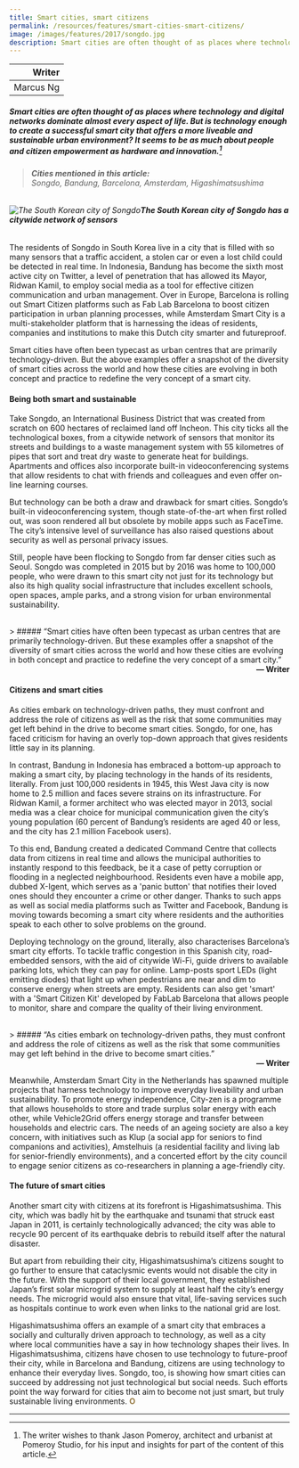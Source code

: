 ```yaml
---
title: Smart cities, smart citizens
permalink: /resources/features/smart-cities-smart-citizens/
image: /images/features/2017/songdo.jpg
description: Smart cities are often thought of as places where technology and digital networks dominate almost every aspect of life. But is technology enough to create a successful smart city that offers a more liveable and sustainable urban environment? It seems to be as much about people and citizen empowerment as hardware and innovation.
---
```


| Writer |
|---:|
| Marcus Ng |

##### Smart cities are often thought of as places where technology and digital networks dominate almost every aspect of life. But is technology enough to create a successful smart city that offers a more liveable and sustainable urban environment? It seems to be as much about people and citizen empowerment as hardware and innovation.[^1]

> ###### **Cities mentioned in this article:** <br> Songdo, Bandung, Barcelona, Amsterdam, Higashimatsushima

###### ![The South Korean city of Songdo](/images/features/2017/songdo.jpg/)**The South Korean city of Songdo has a citywide network of sensors**

The residents of Songdo in South Korea live in a city that is filled with so many sensors that a traffic accident, a stolen car or even a lost child could be detected in real time. In Indonesia, Bandung has become the sixth most active city on Twitter, a level of penetration that has allowed its Mayor, Ridwan Kamil, to employ social media as a tool for effective citizen communication and urban management. Over in Europe, Barcelona is rolling out Smart Citizen platforms such as Fab Lab Barcelona to boost citizen participation in urban planning processes, while Amsterdam Smart City is a multi-stakeholder platform that is harnessing the ideas of residents, companies and institutions to make this Dutch city smarter and futureproof.

Smart cities have often been typecast as urban centres that are primarily technology-driven. But the above examples offer a snapshot of the diversity of smart cities across the world and how these cities are evolving in both concept and practice to redefine the very concept of a smart city.

#### **Being both smart and sustainable**

Take Songdo, an International Business District that was created from scratch on 600 hectares of reclaimed land off Incheon. This city ticks all the technological boxes, from a citywide network of sensors that monitor its streets and buildings to a waste management system with 55 kilometres of pipes that sort and treat dry waste to generate heat for buildings. Apartments and offices also incorporate built-in videoconferencing systems that allow residents to chat with friends and colleagues and even offer on-line learning courses.

But technology can be both a draw and drawback for smart cities. Songdo’s built-in videoconferencing system, though state-of-the-art when first rolled out, was soon rendered all but obsolete by mobile apps such as FaceTime. The city’s intensive level of surveillance has also raised questions about security as well as personal privacy issues.

Still, people have been flocking to Songdo from far denser cities such as Seoul. Songdo was completed in 2015 but by 2016 was home to 100,000 people, who were drawn to this smart city not just for its technology but also its high quality social infrastructure that includes excellent schools, open spaces, ample parks, and a strong vision for urban environmental sustainability.

<br> 
> ##### “Smart cities have often been typecast as urban centres that are primarily technology-driven. But these examples offer a snapshot of the diversity of smart cities across the world and how these cities are evolving in both concept and practice to redefine the very concept of a smart city.”

<div align="right"><b>— Writer</b></div>

#### **Citizens and smart cities**

As cities embark on technology-driven paths, they must confront and address the role of citizens as well as the risk that some communities may get left behind in the drive to become smart cities. Songdo, for one, has faced criticism for having an overly top-down approach that gives residents little say in its planning.

In contrast, Bandung in Indonesia has embraced a bottom-up approach to making a smart city, by placing technology in the hands of its residents, literally. From just 100,000 residents in 1945, this West Java city is now home to 2.5 million and faces severe strains on its infrastructure. For Ridwan Kamil, a former architect who was elected mayor in 2013, social media was a clear choice for municipal communication given the city’s young population (60 percent of Bandung’s residents are aged 40 or less, and the city has 2.1 million Facebook users).

To this end, Bandung created a dedicated Command Centre that collects data from citizens in real time and allows the municipal authorities to instantly respond to this feedback, be it a case of petty corruption or flooding in a neglected neighbourhood. Residents even have a mobile app, dubbed X-Igent, which serves as a 'panic button' that notifies their loved ones should they encounter a crime or other danger. Thanks to such apps as well as social media platforms such as Twitter and Facebook, Bandung is moving towards becoming a smart city where residents and the authorities speak to each other to solve problems on the ground.

Deploying technology on the ground, literally, also characterises Barcelona’s smart city efforts. To tackle traffic congestion in this Spanish city, road-embedded sensors, with the aid of citywide Wi-Fi, guide drivers to available parking lots, which they can pay for online. Lamp-posts sport LEDs (light emitting diodes) that light up when pedestrians are near and dim to conserve energy when streets are empty. Residents can also get 'smart' with a 'Smart Citizen Kit' developed by FabLab Barcelona that allows people to monitor, share and compare the quality of their living environment.

<br>
> ##### “As cities embark on technology-driven paths, they must confront and address the role of citizens as well as the risk that some communities may get left behind in the drive to become smart cities.”

<div align="right"><b>— Writer</b></div>

Meanwhile, Amsterdam Smart City in the Netherlands has spawned multiple projects that harness technology to improve everyday liveability and urban sustainability. To promote energy independence, City-zen is a programme that allows households to store and trade surplus solar energy with each other, while Vehicle2Grid offers energy storage and transfer between households and electric cars. The needs of an ageing society are also a key concern, with initiatives such as Klup (a social app for seniors to find companions and activities), Amstelhuis (a residential facility and living lab for senior-friendly environments), and a concerted effort by the city council to engage senior citizens as co-researchers in planning a age-friendly city.

#### **The future of smart cities**

Another smart city with citizens at its forefront is Higashimatsushima. This city, which was badly hit by the earthquake and tsunami that struck east Japan in 2011, is certainly technologically advanced; the city was able to recycle 90 percent of its earthquake debris to rebuild itself after the natural disaster.

But apart from rebuilding their city, Higashimatsushima’s citizens sought to go further to ensure that cataclysmic events would not disable the city in the future. With the support of their local government, they established Japan’s first solar microgrid system to supply at least half the city’s energy needs. The microgrid would also ensure that vital, life-saving services such as hospitals continue to work even when links to the national grid are lost.

Higashimatsushima offers an example of a smart city that embraces a socially and culturally driven approach to technology, as well as a city where local communities have a say in how technology shapes their lives. In Higashimatsushima, citizens have chosen to use technology to future-proof their city, while in Barcelona and Bandung, citizens are using technology to enhance their everyday lives. Songdo, too, is showing how smart cities can succeed by addressing not just technological but social needs. Such efforts point the way forward for cities that aim to become not just smart, but truly sustainable living environments. **<font color="#967942">O</font>**

---

[^1]: The writer wishes to thank Jason Pomeroy, architect and urbanist at Pomeroy Studio, for his input and insights for part of the content of this article.
